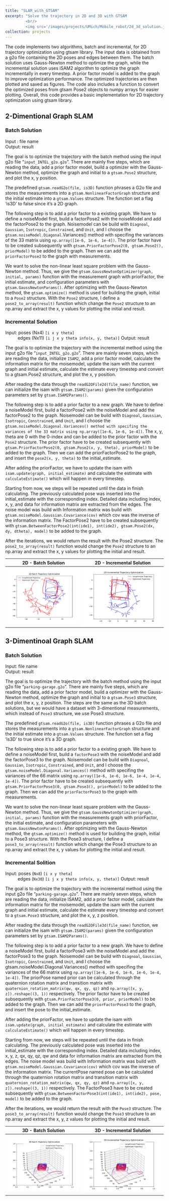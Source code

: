 ```yaml
---
title: "SLAM_with_GTSAM"
excerpt: "Solve the trajectory in 2D and 3D with GTSAM 
         <br/>
         <img src='/images/projects/UMich/Mobile_robot/2d_3d_solution.jpeg' alt='2d 3d solution'>"
collection: projects
---
```


The code implements two algorithms, batch and incremental, for 2D trajectory optimization using gtsam library. The input data is obtained from a g2o file containing the 2D poses and edges between them. The batch solution uses Gauss-Newton method to optimize the graph, while the incremental solution uses iSAM2 algorithm to optimize the graph incrementally in every timestep. A prior factor model is added to the graph to improve optimization performance. The optimized trajectories are then plotted and saved as figures. The code also includes a function to convert the optimized poses from gtsam Pose2 objects to numpy arrays for easier plotting. Overall, this code provides a basic implementation for 2D trajectory optimization using gtsam library.

## 2-Dimentional Graph SLAM

### Batch Solution

Input : file name <br>
Output: result

The goal is to optimize the trajectory with the batch method using the input g2o file “`input_INTEL_g2o.g2o`”. There are mainly five steps, which are reading the data, add a prior factor model, build a optimizer with the Gauss-Newton method, optimize the graph and initial to a `gtsam.Pose2` structure, and plot the x, y position.

The predefined `gtsam.readG2o(file, is3D)` function phrases a G2o file and stores the measurements into a `gtsam.NonlinearFactorGraph` structure and the initial estimate into a `gtsam.Values` structure. The function set a flag ‘is3D’ to false since it’s a 2D graph.

The following step is to add a prior factor to a existing graph. We have to define a noiseModel first, build a factorPose2 with the noiseModel and add the factorPose2 to the graph. Noisemodel can be build with `Diagnoal`, `Gaussian`, `Isotropic`, `Constrained`, and `Unit`, and I choose the `gtsam.noiseModel.Diagonal`.Variances() method with specifing the variances of the 33 matrix using `np.array([1e-6, 1e-6, 1e-4])`. The prior factor have to be created subsequently with `gtsam.PriorFactorPose2(0, gtsam.Pose2(), priorModel)` to be added to the graph. Then we can add the `priorFactorPose2` to the graph with measurements.

We want to solve the non-linear least square problem with the Gauss-Newton method. Thus, we give the `gtsam.GaussNewtonOptimizer(graph, initial, params)` function with the measurement graph with priorFactor, the initial estimate, and configuration parameters with `gtsam.GaussNewtonParams()`. After optimizing with the Gauss-Newton method, the `gtsam.optimize()` method is used for building the graph, initial to a `Pose2` structure. With the `Pose2` structure, I define a `pose2_to_array(result)` function which change the `Pose2` structure to an np.array and extract the x, y values for plotting the initial and result.

### Incremental Solution

Input: poses (Nx4)  `[i x y theta]` <br>
&nbsp; &nbsp; &nbsp; &nbsp; &nbsp; edges (Nx11) `[i j x y theta info(x, y, theta)]`
Output: result

The goal is to optimize the trajectory with the incremental method using the input g2o file “`input_INTEL_g2o.g2o`”. There are mainly seven steps, which are reading the data, initialize `ISAM2`, add a prior factor model, calculate the information matrix for the moisemodel, update the isam with the current graph and initial estimate, calculate the estimate every timestep and convert to a gtsam.Pose2 structure, and plot the x, y position.

After reading the data through the `readG2OFile2d(file_name)` function, we can initialize the isam with `gtsam.ISAM2(params)` given the configuration parameters set by `gtsam.ISAM2Params()`.

The following step is to add a prior factor to a new graph. We have to define a noiseModel first, build a factorPose2 with the noiseModel and add the factorPose2 to the graph. Noisemodel can be build with `Diagnoal`, `Gaussian`, `Isotropic`, `Constrained`, and `Unit`, and I choose the `gtsam.noiseModel.Diagonal.Variances() method with specifing the variances of the 33 matrix using np.array([1e-6, 1e-6, 1e-4])`. The x, y, theta are 0 with the 0-index and can be added to the prior factor with the `Pose2` structure. The prior factor have to be created subsequently with `gtsam.PriorFactorPose2(0, gtsam.Pose2(x, y, theta), priorModel)` to be added to the graph. Then we can add the priorFactorPose2 to the graph, and insert the `pose2(x, y, theta)` to the initial_estimate.

After adding the priorFactor, we have to update the isam with `isam.update(graph, initial_estimate)` and calculate the estimate with `calculateEstimate()` which will happen in every timestep.

Starting from now, we steps will be repeated until the data in finish calculating. The previously calculated pose was inserted into the initial_estimate with the corresponding index. Detailed data including index, x, y, and data for information matrix are extracted from the edges. The noise model was build with Information matrix was build with `gtsam.noiseModel.Gaussian.Covariance(cov)` which cov was the inverse of the information matrix. The FactorPose2 have to be created subsequently with `gtsam.BetweenFactorPose2(int(ide1), int(ide2), gtsam.Pose2(dx, dy, dtheta), model)` to be added to the graph.

After the iterations, we would return the result with the Pose2 structure. The `pose2_to_array(result)` function would change the `Pose2` structure to an np.array and extract the x, y values for plotting the initial and result.

| 2D - Batch Solution      |  2D - Incremental Solution                     |
:-------------------------:|:-------------------------:
![Batch Solution](/images/projects/UMich/Mobile_robot/2D_batch_trajectory_optimization.png)     |  ![Incremental Solution](/images/projects/UMich/Mobile_robot/2D_incremental_trajectory_optimization.png)

## 3-Dimentinoal Graph SLAM

### Batch Solution

Input: file name <br>
Output: result

The goal is to optimize the trajectory with the batch method using the input g2o file “`parking-garage.g2o`”. There are mainly five steps, which are reading the data, add a prior factor model, build a optimizer with the Gauss-Newton method, optimize the graph and initial to a `gtsam.Pose3` structure, and plot the x, y, z position. The steps are the same as the 3D batch solutions, but we would have a dataset with 3-dimentional measurements, which instead of `Pose3` structure, we use Pose3 structure.

The predefined `gtsam.readG2o(file, is3D)` function phrases a G2o file and stores the measurements into a `gtsam.NonlinearFactorGraph` structure and the initial estimate into a `gtsam.Values` structure. The function set a flag ‘is3D’ to true since it’s a 3D graph.

The following step is to add a prior factor to a existing graph. We have to define a noiseModel first, build a `factorPose3` with the noiseModel and add the factorPose3 to the graph. Noisemodel can be build with `Diagnoal`, `Gaussian`, `Isotropic`, `Constrained`, and `Unit`, and I choose the `gtsam.noiseModel.Diagonal.Variances()` method with specifing the variances of the 66 matrix using `np.array([1e-6, 1e-6, 1e-6, 1e-4, 1e-4, 1e-4])`. The prior factor have to be created subsequently with `gtsam.PriorFactorPose3(0, gtsam.Pose3(), priorModel)` to be added to the graph. Then we can add the `priorFactorPose3` to the graph with measurements.

We want to solve the non-linear least square problem with the Gauss-Newton method. Thus, we give the `gtsam.GaussNewtonOptimizer(graph, initial, params)` function with the measurements graph with priorFactor, the initial estimate, and configuration parameters with `gtsam.GaussNewtonParams()`. After optimizing with the Gauss-Newton method, the `gtsam.optimize()` method is used for building the graph, initial to a Pose3 structure. With the Pose3 structure, I define a `pose3_to_array(result)` function which change the Pose3 structure to an np.array and extract the x, y values for plotting the initial and result.

### Incremental Solition

Input: poses (`Nx8`) `[i x y theta]` <br>
&nbsp; &nbsp; &nbsp; &nbsp; &nbsp; edges (`Nx30`) `[i j x y theta info(x, y, theta)]`
Output: result

The goal is to optimize the trajectory with the incremental method using the input g2o file “`parking-garage.g2o`”. There are mainly seven steps, which are reading the data, initialize ISAM2, add a prior factor model, calculate the information matrix for the moisemodel, update the isam with the current graph and initial estimate, calculate the estimate every timestep and convert to a `gtsam.Pose3` structure, and plot the x, y, z position.

After reading the data through the `readG2OFile3d(file_name)` function, we can initialize the isam with `gtsam.ISAM2(params)` given the configuration parameters set by `gtsam.ISAM2Params()`.

The following step is to add a prior factor to a new graph. We have to define a noiseModel first, build a factorPose3 with the noiseModel and add the factorPose3 to the graph. Noisemodel can be build with `Diagnoal`, `Gaussian`, `Isotropic`, `Constrained`, and `Unit`, and I choose the gtsam.noiseModel.Diagonal.Variances() method with specifing the variances of the 66 matrix using `np.array([1e-6, 1e-6, 1e-6, 1e-6, 1e-4, 1e-4])`. The priorPose named prior can be calculated through the quaternion rotation matrix and transition matrix with `quaternion_rotation_matrix(qw, qx, qy, qz)` and `np.array([x, y, z]).reshape((3, 1))` respectively. The prior factor have to be created subsequently with `gtsam.PriorFactorPose3(0, prior, priorModel)` to be added to the graph. Then we can add the `priorFactorPose3` to the graph, and insert the pose to the initial_estimate.

After adding the priorFactor, we have to update the isam with `isam.update(graph, initial_estimate)` and calculate the estimate with `calculateEstimate()` which will happen in every timestep.

Starting from now, we steps will be repeated until the data in finish calculating. The previously calculated pose was inserted into the initial_estimate with the corresponding index. Detailed data including index, x, y, z, qx, qy, qz, qw and data for information matrix are extracted from the edges. The noise model was build with Information matrix was build with `gtsam.noiseModel.Gaussian.Covariance(cov)` which cov was the inverse of the information matrix. The currentPose named pose can be calculated through the quaternion rotation matrix and transition matrix with `quaternion_rotation_matrix(qw, qx, qy, qz)` and `np.array([x, y, z]).reshape((3, 1))` respectively. The FactorPose3 have to be created subsequently with `gtsam.BetweenFactorPose3(int(ide1), int(ide2), pose, model)` to be added to the graph.

After the iterations, we would return the result with the `Pose3` structure. The `pose3_to_array(result)` function would change the `Pose3` structure to an np.array and extract the x, y, z values for plotting the initial and result.

| 3D - Batch Solution      |  3D - Incremental Solution                     |
:-------------------------:|:-------------------------:
![Batch Solution](/images/projects/UMich/Mobile_robot/3D_batch_trajectory_optimization.png)     |  ![Incremental Solution](/images/projects/UMich/Mobile_robot/3D_incremental_trajectory_optimization.png)
